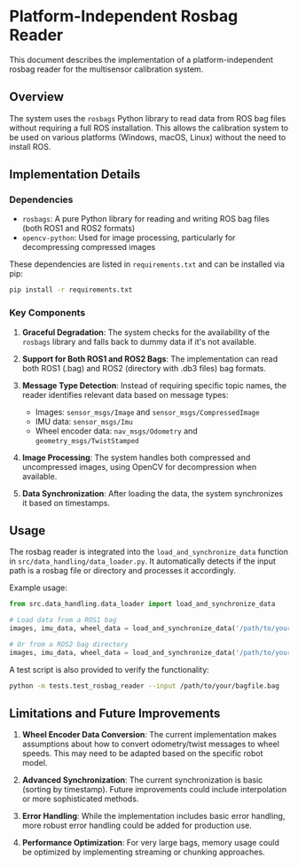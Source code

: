 # Platform-Independent Rosbag Reader

This document describes the implementation of a platform-independent rosbag reader for the multisensor calibration system.

## Overview

The system uses the `rosbags` Python library to read data from ROS bag files without requiring a full ROS installation. This allows the calibration system to be used on various platforms (Windows, macOS, Linux) without the need to install ROS.

## Implementation Details

### Dependencies

- `rosbags`: A pure Python library for reading and writing ROS bag files (both ROS1 and ROS2 formats)
- `opencv-python`: Used for image processing, particularly for decompressing compressed images

These dependencies are listed in `requirements.txt` and can be installed via pip:

```bash
pip install -r requirements.txt
```

### Key Components

1. **Graceful Degradation**: The system checks for the availability of the `rosbags` library and falls back to dummy data if it's not available.

2. **Support for Both ROS1 and ROS2 Bags**: The implementation can read both ROS1 (.bag) and ROS2 (directory with .db3 files) bag formats.

3. **Message Type Detection**: Instead of requiring specific topic names, the reader identifies relevant data based on message types:
   - Images: `sensor_msgs/Image` and `sensor_msgs/CompressedImage`
   - IMU data: `sensor_msgs/Imu`
   - Wheel encoder data: `nav_msgs/Odometry` and `geometry_msgs/TwistStamped`

4. **Image Processing**: The system handles both compressed and uncompressed images, using OpenCV for decompression when available.

5. **Data Synchronization**: After loading the data, the system synchronizes it based on timestamps.

## Usage

The rosbag reader is integrated into the `load_and_synchronize_data` function in `src/data_handling/data_loader.py`. It automatically detects if the input path is a rosbag file or directory and processes it accordingly.

Example usage:

```python
from src.data_handling.data_loader import load_and_synchronize_data

# Load data from a ROS1 bag
images, imu_data, wheel_data = load_and_synchronize_data('/path/to/your/bagfile.bag')

# Or from a ROS2 bag directory
images, imu_data, wheel_data = load_and_synchronize_data('/path/to/your/ros2_bag_directory')
```

A test script is also provided to verify the functionality:

```bash
python -m tests.test_rosbag_reader --input /path/to/your/bagfile.bag
```

## Limitations and Future Improvements

1. **Wheel Encoder Data Conversion**: The current implementation makes assumptions about how to convert odometry/twist messages to wheel speeds. This may need to be adapted based on the specific robot model.

2. **Advanced Synchronization**: The current synchronization is basic (sorting by timestamp). Future improvements could include interpolation or more sophisticated methods.

3. **Error Handling**: While the implementation includes basic error handling, more robust error handling could be added for production use.

4. **Performance Optimization**: For very large bags, memory usage could be optimized by implementing streaming or chunking approaches.
